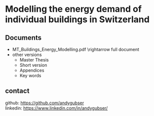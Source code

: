 # Modelling the energy demand of individual buildings in Switzerland

## Documents
- MT_Buildings_Energy_Modelling.pdf \rightarrow full document
- other versions
    - Master Thesis
    - Short version
    - Appendices
    - Key words

## contact
github: https://github.com/andygubser  
linkedin: https://www.linkedin.com/in/andygubser/  

